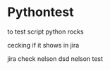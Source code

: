 # Pythontest
to test script
python rocks

cecking if it shows in jira


jira check nelson
dsd
nelson test
